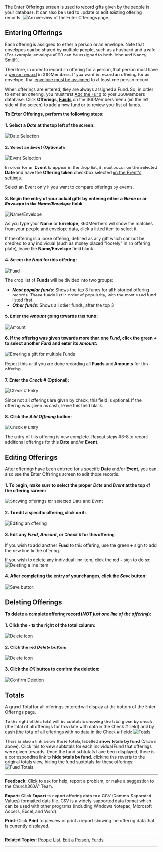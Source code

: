 The Enter Offerings screen is used to record gifts given by
the people in your database. It can also be used to update or edit
existing offering records. ![An overview of the Enter Offerings
page.](Enter_Offerings_01.JPG "An overview of the Enter Offerings page.")

Entering Offerings
-------------------------------------------------------------------------------------------

Each offering is assigned to either a person or an envelope. Note that
envelopes can be shared by multiple people, such as a husband and a wife
(For example, envelope \#100 can be assigned to both John and Nancy
Smith).

Therefore, in order to record an offering for a person, that person must
have a [person record](people:%20New%20Person) in 360Members. If you
want to record an offering for an envelope, that [envelope must be
assigned](people:%20Profile%20View) to at least one person record.

When offerings are entered, they are always assigned a Fund. So, in
order to enter an offering, you must first [Add the
Fund](offerings:%20Funds) to your 360Members database. Click
**Offerings, [Funds](offerings:%20Funds)** on the 360Members menu (on
the left side of the screen) to add a new fund or to review your list of
funds.

**To Enter Offerings, perform the following steps:**

#### 1. Select a *Date* at the top left of the screen:

![Date Selection](Enter_Offerings_02.JPG "Date Selection")

#### 2. Select an *Event* (Optional):

![Event Selection](Enter_Offerings_03.JPG "Event Selection")

In order for an **Event** to appear in the drop list, it must occur on
the selected **Date** and have the **Offering taken** checkbox selected
[on the Event's settings](events:%20Edit).

Select an Event only if you want to compare offerings by events.

#### 3. Begin the entry of your actual gifts by entering either a *Name* or an *Envelope* in the *Name/Envelope* field:

![Name/Envelope](Enter_Offerings_04.JPG "Name/Envelope")

As you type your **Name** or **Envelope**, 360Members will show the
matches from your people and envelope data, click a listed item to
select it.

If the offering is a loose offering, defined as any gift which can not
be credited to any individual (such as money placed "loosely" in an
offering plate), leave the **Name/Envelope** field blank.

#### 4. Select the *Fund* for this offering:

![Fund](Enter_Offerings_05.JPG "Fund")

The drop list of **Funds** will be divided into two groups:

-   ***Most popular funds***: Shows the top 3 funds for all historical
    offering records. These funds list in order of popularity, with the
    most used fund listed first.
-   ***Other funds***: Shows all other funds, after the top 3.

#### 5. Enter the *Amount* going towards this fund:

![Amount](Enter_Offerings_06.JPG "Amount")

#### 6. If the offering was given towards more than one *Fund*, click the green *+* to select another *Fund* and enter its *Amount*:

![Entering a gift for multiple
Funds](Enter_Offerings_07.JPG "Entering a gift for multiple Funds")

Repeat this until you are done recording all **Funds** and **Amounts**
for this offering.

#### 7. Enter the *Check \#* (Optional):

![Check \# Entry](Enter_Offerings_08.JPG "Check # Entry")

Since not all offerings are given by check, this field is optional. If
the offering was given as cash, leave this field blank.

#### 8. Click the *Add Offering* button:

![Check \# Entry](Enter_Offerings_09.JPG "Check # Entry")

The entry of this offering is now complete. Repeat steps \#3-8 to record
additional offerings for this **Date** and/or **Event**.

Editing Offerings
-----------------------------------------------------------------------------------------

After offerings have been entered for a specific **Date** and/or
**Event**, you can also use the Enter Offerings screen to edit those
records.

#### 1. To begin, make sure to select the proper *Date* and *Event* at the top of the offering screen:

![Showing offerings for selected Date and
Event](Enter_Offerings_10.JPG "Showing offerings for selected Date and Event")

#### 2. To edit a specific offering, click on it:

![Editing an offering](Enter_Offerings_11.JPG "Editing an offering")

#### 3. Edit any *Fund*, *Amount*, or *Check \#* for this offering:

If you wish to add another **Fund** to this offering, use the green
**+** sign to add the new line to the offering.

If you wish to delete any individual line item, click the red **-** sign
to do so: ![Deleting a line
item](Enter_Offerings_12.JPG "Deleting a line item")

#### 4. After completing the entry of your changes, click the *Save* button:

![Save button](Enter_Offerings_13.JPG "Save button")

Deleting Offerings
-------------------------------------------------------------------------------------------

**To delete a complete offering record (*NOT just one line of the
offering*):**

#### 1. Click the **-** to the right of the total column:

![Delete icon](Gray%20minus%20circle.PNG "Delete icon")

#### 2. Click the red *Delete* button:

![Delete icon](Enter_Offerings_15.JPG "Delete icon")

#### 3. Click the *OK* button to confirm the deletion:

![Confirm Deletion](Enter_Offerings_16.JPG "Confirm Deletion")

Totals
-------------------------------------------------------------------

A grand Total for all offerings entered will display at the bottom of
the Enter Offerings page.

To the right of this total will be subtotals showing the total given by
check (the total of all offerings for this date with data in the Check
\# field) and by cash (the total of all offerings with no data in the
Check \# field): ![Totals](Enter_Offerings_17.JPG "Totals")

There is also a link below these totals, labelled **show totals by
fund** (Shown above). Click this to view subtotals for each individual
Fund that offerings were given towards. Once the fund subtotals have
been displayed, there is a corresponding link to **hide totals by
fund**, clicking this reverts to the original totals view, hiding the
fund subtotals for these offerings: ![Fund
Totals](Enter_Offerings_18.JPG "Fund Totals")

* * * * *

**Feedback**: Click **<Feedback>** to ask for help, report a problem, or
make a suggestion to the Church360Â° Team.

**Export**: Click **Export** to export offering data to a CSV
(Comma-Separated Values) formatted data file. CSV is a widely-supported
data format which can be used with other programs (including Windows
Notepad, Microsoft Access, Excel, and Word).

**Print**: Click **Print** to preview or print a report showing the
offering data that is currently displayed.

* * * * *

**Related Topics:** [People List](people:%20View), [Edit a
Person](people:%20Profile%20View), [Funds](offerings:%20Funds)

* * * * *

